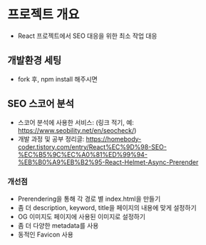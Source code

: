 # 프로젝트 개요

- React 프로젝트에서 SEO 대응을 위한 최소 작업 대응

## 개발환경 세팅

- fork 후, npm install 해주시면

## SEO 스코어 분석

- 스코어 분석에 사용한 서비스: (링크 적기, 예: https://www.seobility.net/en/seocheck/)
- 개발 과정 및 공부 정리글: https://homebody-coder.tistory.com/entry/React%EC%9D%98-SEO-%EC%B5%9C%EC%A0%81%ED%99%94-%EB%B0%A9%EB%B2%95-React-Helmet-Async-Prerender

### 개선점

- Prerendering을 통해 각 경로 별 index.html을 만들기
- 좀 더 description, keyword, title을 페이지의 내용에 맞게 설정하기
- OG 이미지도 페이지에 사용된 이미지로 설정하기
- 좀 더 다양한 metadata를 사용
- 동적인 Favicon 사용
